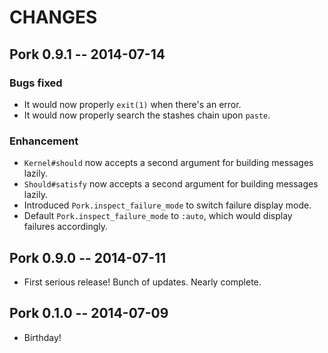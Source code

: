 # CHANGES

## Pork 0.9.1 -- 2014-07-14

### Bugs fixed

* It would now properly `exit(1)` when there's an error.
* It would now properly search the stashes chain upon `paste`.


### Enhancement

* `Kernel#should` now accepts a second argument for building messages lazily.
* `Should#satisfy` now accepts a second argument for building messages lazily.
* Introduced `Pork.inspect_failure_mode` to switch failure display mode.
* Default `Pork.inspect_failure_mode` to `:auto`, which would display failures
  accordingly.

## Pork 0.9.0 -- 2014-07-11

* First serious release! Bunch of updates. Nearly complete.

## Pork 0.1.0 -- 2014-07-09

* Birthday!
